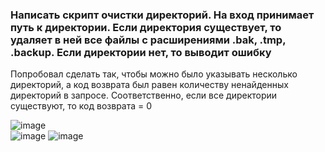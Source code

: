 ### Написать скрипт очистки директорий. На вход принимает путь к директории. Если директория существует, то удаляет в ней все файлы с расширениями .bak, .tmp, .backup. Если директории нет, то выводит ошибку  

Попробовал сделать так, чтобы можно было указывать несколько директорий, а код возврата был равен количеству ненайденных директорий в запросе. Соответственно, если все директории существуют, то код возврата = 0  

![image](https://user-images.githubusercontent.com/108574612/224115003-6f85ddfb-6958-40c0-8b86-9e9dad6a7650.png)  
![image](https://user-images.githubusercontent.com/108574612/224116226-bfd18a98-d7ba-4d4a-95ab-0ef2f5ada8b8.png)
![image](https://user-images.githubusercontent.com/108574612/224116629-2914b201-5b4a-4336-9453-fe4e0a2d82eb.png)
